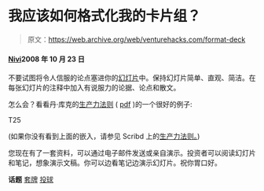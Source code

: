 # 我应该如何格式化我的卡片组？

> 原文：<https://web.archive.org/web/venturehacks.com/format-deck>

#### [Nivi](/web/20221006052633/https://venturehacks.com/about)2008 年 10 月 23 日

不要试图将令人信服的论点塞进你的[幻灯片](/web/20221006052633/https://venturehacks.com/articles/deck)中。保持幻灯片简单、直观、简洁。在每张幻灯片的注释中加入有说服力的论据、论点和散文。

怎么会？看看丹·库克的[生产力法则](https://web.archive.org/web/20221006052633/http://www.scribd.com/doc/6286696/Rules-of-Productivity) ( [pdf](https://web.archive.org/web/20221006052633/http://lostgarden.com/Rules%20of%20Productivity.pdf) )的一个很好的例子:

<param name="movie" value="http://documents.scribd.com/ScribdViewer.swf?document_id=6286696&amp;access_key=key-20siiqm7zv5frx1pszkr&amp;page=1&amp;version=1&amp;viewMode=list"><param name="quality" value="high"><param name="play" value="true"><param name="loop" value="true"><param name="scale" value="showall"><param name="wmode" value="opaque"><param name="devicefont" value="false"><param name="bgcolor" value="#ffffff"><param name="menu" value="true"><param name="allowFullScreen" value="true">T25<param name="salign" value=""><param name="mode" value="list">

(如果你没有看到上面的嵌入，请参见 Scribd 上的[生产力法则。](https://web.archive.org/web/20221006052633/http://www.scribd.com/doc/6286696/Rules-of-Productivity))

您现在有了一套资料，可以通过电子邮件发送或亲自演示。投资者可以阅读幻灯片和笔记，想象演示文稿。你可以边看笔记边演示幻灯片。祝你胃口好。

**话题** [套牌](https://web.archive.org/web/20221006052633/https://venturehacks.com/topics/decks) [投球](https://web.archive.org/web/20221006052633/https://venturehacks.com/topics/pitching)
